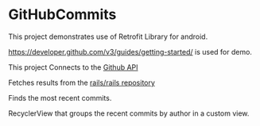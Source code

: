 # GitHubCommits

This project demonstrates use of Retrofit Library for android.

https://developer.github.com/v3/guides/getting-started/ is used for demo.

This project Connects to the [Github API](https://developer.github.com/)

Fetches results from the [rails/rails repository](http://github.com/rails/rails)

Finds the most recent commits.

RecyclerView that groups the recent commits by author in a custom view.
